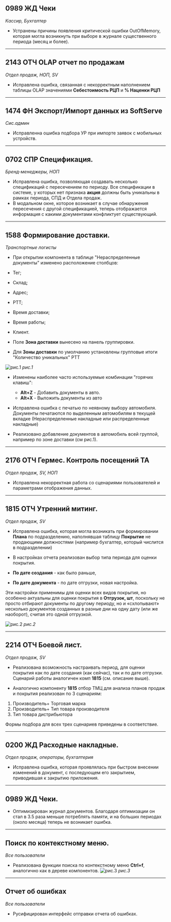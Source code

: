 
[//]:# (Абросимов)
## 0989 ЖД Чеки
*Кассир, Бухгалтер*

- Устранены причины появления критической ошибки OutOfMemory, которая могла возникнуть при выборе в журнале существенного периода (месяц и более).

----------------
[//]:# (Абросимов)
## 2143 ОТЧ OLAP отчет по продажам
*Отдел продаж, НОП, SV*

- Исправлена ошибка, связанная с некорректным наполнением таблицы OLAP значениями **Себестоимость РЦП** и **% Наценки РЦП**

----------------
[//]:# (Абросимов)
## 1474 ФН Экспорт/Импорт данных из SoftServe
*Сис.админ*

- Исправленна ошибка подбора УР при импорте заявок с мобильных устройств.

----------
[//]:# (Абросимов)
## 0702 СПР Спецификация.
*Бренд-менеджеры, НОП*

- Исправлена ошибка, позволяющая создавать несколько спецификаций с пересечением по периоду. Все спецификации в системе, у которых нет признака **акция** должны быть уникальны в рамках периода, СПД и Отдела продаж.
- В модальном окне, которое возникает в случае обнаружения пересечения с другой спецификацией, теперь отображается информация с какими документами конфликтует существующий.

--------------
[//]:# (Абросимов)
## 1588 Формирование доставки.
*Транспортные логисты*

- При открытии компонента в таблице "Нераспределенные документы" изменено расположение столбцов:

 - Тег;
 - Склад;
 - Адрес;
 - РТТ;
 - Время доставки;
 - Время работы;
 - Клиент.
- Поле **Зона доставки** вынесено на панель группировки.
- Для **Зоны доставки**   по умолчанию установлены групповые итоги "Количество уникальных" РТТ

![рис.1](./media/1588.png "рис.1")
*рис.1*

- Изменены наиболее часто используемые комбинации "горячих клавиш":
  - **Alt+Z** - Добавить документы в авто.
  - **Alt+X** - Выложить документы из авто
- Исправлена ошибка с печатью по неявному выбору автомобиля. Документы печатаются по выделенным автомобилям в текущей вкладке (Нераспределенные накладные или распределенные накладные)

- Реализовано добавление документов в автомобиль всей группой, например по зоне доставки (см рис.1).

--------------
[//]:# (Абросимов)

## 2176 ОТЧ Гермес. Контроль посещений ТА
*Отдел продаж, SV, НОП*

- Исправлена некорректная работа со сценариями пользователей и параметрами отображения данных.

--------------
[//]:# (Абросимов)
## 1815 ОТЧ Утренний митинг.
*Отдел продаж, SV*

- Исправлена ошибка,  которая могла возникать при формировании **Плана** по подразделению, наполнявшая таблицу **Покрытие** не продающими должностями (например бухгалтер, который числится в подразделении)


- В настройках отчета реализован выбор типа периода для оценки покрытия.
 - **По дате создания** - как было раньше,
 - **По дате документа** - по дате отгрузки, новая настройка.

Эти настройки применимы для оценки всех видов покрытия, но особенно актуальны для оценки покрытия в **Отгрузок, шт**, поскольку не просто отбирают документы по другому периоду, но и «схлопывают» несколько документов созданных в разные дни на одну дату (или же наоборот), считая это одной отгрузкой.

![рис.2](./media/1815.png "рис.2")
*рис.2*

---------
## 2214 ОТЧ Боевой лист.
*Отдел продаж, SV*

- Реализована возможность настраивать период, для оценки покрытия как по дате создания (как сейчас), так и по дате отгрузки. Сценарий работы аналогичен комп **1815** (см. описание выше).

- Аналогично компоненту **1815** отбор ТМЦ для анализа планов продаж и покрытия реализован  по 3 сценариям:
 1. Производитель+ Торговая марка
 2. Производитель+ Тип товара производителя
 3. Тип товара дистрибьютора

Формы подбора для всех трех сценариев приведены в соответствие.



--------------
[//]:# (Абросимов)
## 0200 ЖД Расходные накладные.
*Отдел продаж, операторы, бухгалтерия*

- Исправлена ошибка, которая проявлялась при быстром внесении изменений в документ, с последующем его закрытием, приводившая к закрытию приложения.



-----------------------
[//]:# (Абросимов)
## 0989 ЖД Чеки.

- Оптимизирован журнал документов. Благодаря оптимизации он стал  в 3.5 раза меньше потреблять памяти, и на больших периодах (около месяца) теперь не возникает ошибка.

-----------------------
[//]:# (Абросимов)

## Поиск по контекстному меню.
*Все пользователи*

- Реализована функции поиска по контекстному меню **Ctrl+f**, аналогично  как в дереве компонентов.
![рис.3](./media/FindContext.png "рис.3")
*рис.3*



-----------------------
[//]:# (Абросимов)
## Отчет об ошибках
*Все пользователи*

- Русифицирован интерфейс отправки отчета об ошибках.
